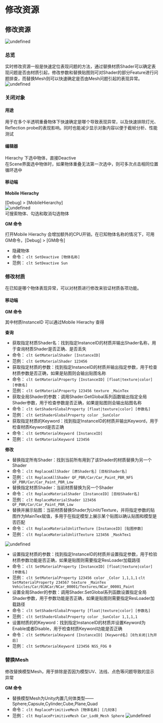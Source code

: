 # 修改资源



## 修改资源 <a id="qsm%E5%BC%95%E6%93%8E%E9%80%9A%E7%94%A8%E8%83%BD%E5%8A%9B%E5%9F%B9%E8%AE%AD-%E2%80%94%E2%80%94-%E4%BF%AE%E6%94%B9%E8%B5%84%E6%BA%90"></a>

![undefined](http://tapd.oa.com/tfl/pictures/202107/tapd_10124081_1626420345_20.png)

### 总览 <a id="%E6%80%BB%E8%A7%88"></a>

实时修改资源一般是快速定位表现问题的方法，通过替换材质Shader可以确定表现问题是否由材质引起，修改参数和替换贴图则可对Shader的部分Feature进行问题排查，而替换Mesh则可以快速确定是否由Mesh问题引起的表现异常。  
![undefined](http://tapd.oa.com/tfl/pictures/202107/tapd_10124081_1626420011_25.png)

### 关闭对象 <a id="%E5%85%B3%E9%97%AD%E5%AF%B9%E8%B1%A1"></a>

#### 用途 <a id="%E7%94%A8%E9%80%94"></a>

用于在多个半透明重叠物体下快速确定是哪个导致表现异常，以及快速排除灯光、Reflection probe的表现影响。同时也能减少显示对象内容以便于截帧分析、性能测试

#### 编辑器 <a id="%E7%BC%96%E8%BE%91%E5%99%A8"></a>

Hierachy 下选中物体，直接Deactive  
在Scene界面选中物体时，如果物体重叠无法第一次选中，则可多次点击相同位置循环选中

#### 移动端 <a id="%E7%A7%BB%E5%8A%A8%E7%AB%AF"></a>

**Mobile Hierachy**

\[Debug\] &gt; \[MobileHierarchy\]  
![undefined](http://tapd.oa.com/tfl/pictures/202107/tapd_10124081_1626406514_53.png)  
可搜索物体、勾选和取消勾选物体

**GM 命令**

打开Mobile Hierachy 会增加额外的CPU开销，在已知物体名称的情况下，可用GM命令，\[Debug\] &gt; \[GM命令\]

* 隐藏物体
* 命令： `clt SetDeactive [物体名称]`
* 范例： `clt SetDeactive Sun`

### 修改材质 <a id="%E4%BF%AE%E6%94%B9%E6%9D%90%E8%B4%A8"></a>

在已知是哪个物体表现异常，可以对材质进行修改来验证材质各项功能。

#### 移动端 <a id="%E7%A7%BB%E5%8A%A8%E7%AB%AF-3"></a>

**GM 命令**

其中材质InstanceID 可以通过Mobile Hierachy 查得

**查询**

* 获取指定材质Shader名：找到指定InstanceID的材质并输出Shader名称，用于查询材质Shader是否正确、是否丢失
* 命令： `clt GetMaterialShader [InstanceID]`
* 范例： `clt GetMaterialShader 123456`
* 获取指定材质的参数：找到指定InstanceID的材质并输出指定参数，用于检查材质参数是否正确，如果是贴图则会输出贴图名称
* 命令： `clt GetMaterialProperty [InstanceID] [float|texture|color] [参数名]`
* 范例： `clt GetMaterialProperty 123456 texture _MainTex`
* 获取全局Shader的参数：调用Shader.GetGlobal系列函数输出指定全局Shader参数，用于检查参数是否正确，如果是贴图则会输出贴图名称
* 命令： `clt GetShaderGlobalProperty [float|texture|color] [参数名]`
* 范例： `clt GetShaderGlobalProperty color _SunColor`
* 获取指定材质的Keyword：找到指定InstanceID的材质并输出Keyword，用于检查材质Keyword是否正确
* 命令： `clt GetMaterialKeyword [InstanceID]`
* 范例： `clt GetMaterialKeyword 123456`

**修改**

* 替换指定所有Shader：找到当前所有用到了该Shader的材质替换为另一个Shader
* 命令： `clt ReplaceAllShader [原Shader名] [目标Shader名]`
* 范例： `clt ReplaceAllShader QF_PBR/Car/Car_Paint_PBR_NFS QF_PBR/Car/Car_Paint_PBR_Low`
* 替换指定材质Shader：当前材质替换为另一个Shader
* 命令： `clt ReplaceMaterialShader [InstanceID] [目标Shader名]`
* 范例： `clt ReplaceMaterialShader 123456 QF_PBR/Car/Car_Paint_PBR_Low`
* 替换并展示贴图：当前材质替换Shader为Unlit/Texture，并将指定参数的贴图作为MainTex赋值，多用于在指定模型上展示某个贴图以确认贴图和模型是否匹配
* 命令： `clt ReplaceMaterialUnlitTexture [InstanceID] [贴图参数]`
* 范例： `clt ReplaceMaterialUnlitTexture 123456 _MaskTex1`

![undefined](http://tapd.oa.com/tfl/pictures/202107/tapd_10124081_1626420152_8.png)

* 设置指定材质的参数：找到指定InstanceID的材质并设置指定参数，用于检验材质参数功能是否正确，如果是贴图则需要指定ResLoader加载路径
* 命令： `clt SetMaterialProperty [InstanceID] [float|texture|color] [参数名]`
* 范例： `clt SetMaterialProperty 123456 color _Color 1,1,1,1` `clt SetMaterialProperty 234567 texture _MainTex Vehicles/Car/01NCar/NCar_00001/Textures/NCar_00001_Paint`
* 设置全局Shader的参数：调用Shader.SetGlobal系列函数设置指定全局Shader参数，用于参数功能是否正确，如果是贴图则需要指定ResLoader加载路径
* 命令： `clt SetShaderGlobalProperty [float|texture|color] [参数名]`
* 范例： `clt SetShaderGlobalProperty color _SunColor 1,1,1,1`
* 设置材质的的Keyword：找到指定InstanceID的材质并设置Keyword为Enable或者Disable，用于检查材质Keyword功能是否正确
* 命令： `clt SetMaterialKeyword [InstanceID] [Keyword名] [0为关闭|1为开启]`
* 范例： `clt SetMaterialKeyword 123456 NSS_FOG 0`

### 替换Mesh <a id="%E6%9B%BF%E6%8D%A2mesh"></a>

修改替换模型Mesh，用于排除是否因为模型UV、法线、点色等问题导致的显示异常

**GM 命令**

* 替换模型Mesh为Unity内置几何体类型——Sphere,Capsule,Cylinder,Cube,Plane,Quad
* 命令： `clt ReplacePrimitiveMesh [物体名称] [几何体]`
* 范例： `clt ReplacePrimitiveMesh Car_Lod0_Mesh Sphere` ![undefined](http://tapd.oa.com/tfl/pictures/202107/tapd_10124081_1626419956_44.png)


